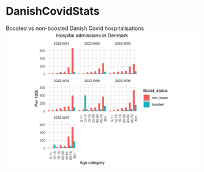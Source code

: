 # DanishCovidStats
Boosted vs non-boosted Danish Covid hospitalisations
![ggplot2](boosted_vs_nonboosted.png)
